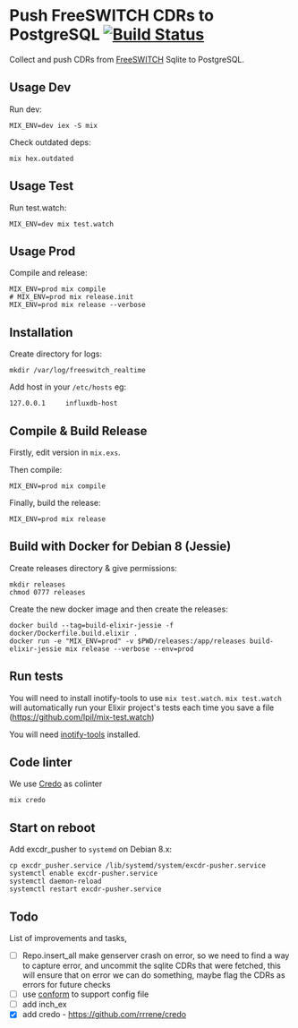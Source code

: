 # Push FreeSWITCH CDRs to PostgreSQL [![Build Status](https://travis-ci.org/areski/excdr-pusher.svg?branch=master)](https://travis-ci.org/areski/excdr_pusher_influxdb)

Collect and push CDRs from [FreeSWITCH](https://freeswitch.org/) Sqlite to PostgreSQL.

## Usage Dev

Run dev:

    MIX_ENV=dev iex -S mix

Check outdated deps:

    mix hex.outdated

## Usage Test

Run test.watch:

    MIX_ENV=dev mix test.watch

## Usage Prod

Compile and release:

    MIX_ENV=prod mix compile
    # MIX_ENV=prod mix release.init
    MIX_ENV=prod mix release --verbose

## Installation

Create directory for logs:

    mkdir /var/log/freeswitch_realtime

Add host in your `/etc/hosts` eg:

    127.0.0.1     influxdb-host

## Compile & Build Release

Firstly, edit version in `mix.exs`.

Then compile:

    MIX_ENV=prod mix compile

Finally, build the release:

    MIX_ENV=prod mix release

## Build with Docker for Debian 8 (Jessie)

Create releases directory & give permissions:

    mkdir releases
    chmod 0777 releases

Create the new docker image and then create the releases:

    docker build --tag=build-elixir-jessie -f docker/Dockerfile.build.elixir .
    docker run -e "MIX_ENV=prod" -v $PWD/releases:/app/releases build-elixir-jessie mix release --verbose --env=prod

## Run tests

You will need to install inotify-tools to use `mix test.watch`.
`mix test.watch` will automatically run your Elixir project's tests each
time you save a file (https://github.com/lpil/mix-test.watch)

You will need [inotify-tools](https://github.com/rvoicilas/inotify-tools/wiki)
installed.

## Code linter

We use [Credo](https://github.com/rrrene/credo) as colinter

    mix credo

## Start on reboot

Add excdr_pusher to `systemd` on Debian 8.x:

    cp excdr_pusher.service /lib/systemd/system/excdr-pusher.service
    systemctl enable excdr-pusher.service
    systemctl daemon-reload
    systemctl restart excdr-pusher.service

## Todo

List of improvements and tasks,

- [ ] Repo.insert_all make genserver crash on error, so we need to find a way to capture error, and uncommit the sqlite CDRs that were fetched, this will ensure that on error we can do something, maybe flag the CDRs as errors for future checks
- [ ] use [conform](https://github.com/bitwalker/conform) to support config file
- [ ] add inch_ex
- [x] add credo - https://github.com/rrrene/credo
